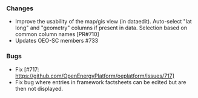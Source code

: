 ### Changes
- Improve the usability of the map/gis view (in dataedit). Auto-select "lat long" and "geometry" columns if present in data. Selection based on common column names [PR#710]
- Updates OEO-SC members #733

### Bugs
- Fix [#717: https://github.com/OpenEnergyPlatform/oeplatform/issues/717] 
- Fix bug where entries in framework factsheets can be edited but are then not displayed.